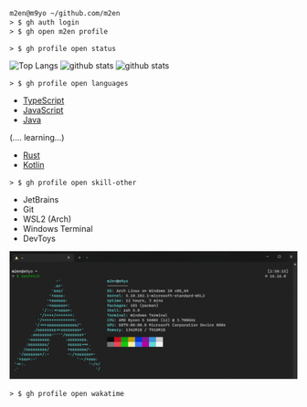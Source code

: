 ```shell
m2en@m9yo ~/github.com/m2en
> $ gh auth login
> $ gh open m2en profile
```

```
> $ gh profile open status
```

<p align="left"> 

  <img alt="Top Langs" height="150px" src="https://github-readme-stats.vercel.app/api?username=m2en&show_icons=true&count_private=true&theme=material-palenight" />
  <img alt="github stats" height="150px" src="https://github-readme-stats.vercel.app/api/top-langs/?username=m2en&layout=compact&theme=material-palenight" />
  <img alt="github stats" height="150px" src="https://github-profile-trophy.vercel.app/?username=m2en&theme=dracula&row=1&column=8" />

</p>

```
> $ gh profile open languages
```

- [TypeScript](https://www.typescriptlang.org/)
- [JavaScript](https://developer.mozilla.org/en-US/docs/Web/JavaScript)
- [Java](https://www.java.com/en/)

(.... learning...)

- [Rust](https://www.rust-lang.org/)
- [Kotlin](https://kotlinlang.org/)

```
> $ gh profile open skill-other
```

- JetBrains
- Git
- WSL2 (Arch)
- Windows Terminal
- DevToys

![WSL2 Arch](image/025032.png)

```
> $ gh profile open wakatime
```

<!--START_SECTION:waka-->
<!--END_SECTION:waka-->
